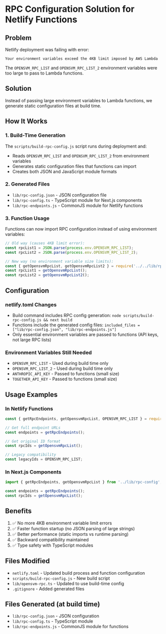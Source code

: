 # RPC Configuration Solution for Netlify Functions

## Problem
Netlify deployment was failing with error:
```
Your environment variables exceed the 4KB limit imposed by AWS Lambda
```

The `OPENSVM_RPC_LIST` and `OPENSVM_RPC_LIST_2` environment variables were too large to pass to Lambda functions.

## Solution
Instead of passing large environment variables to Lambda functions, we generate static configuration files at build time.

## How It Works

### 1. Build-Time Generation
The `scripts/build-rpc-config.js` script runs during deployment and:
- Reads `OPENSVM_RPC_LIST` and `OPENSVM_RPC_LIST_2` from environment variables
- Generates static configuration files that functions can import
- Creates both JSON and JavaScript module formats

### 2. Generated Files
- `lib/rpc-config.json` - JSON configuration file
- `lib/rpc-config.ts` - TypeScript module for Next.js components  
- `lib/rpc-endpoints.js` - CommonJS module for Netlify functions

### 3. Function Usage
Functions can now import RPC configuration instead of using environment variables:

```javascript
// Old way (causes 4KB limit error):
const rpcList1 = JSON.parse(process.env.OPENSVM_RPC_LIST);
const rpcList2 = JSON.parse(process.env.OPENSVM_RPC_LIST_2);

// New way (no environment variable size limits):
const { getOpensvmRpcList, getOpensvmRpcList2 } = require('../../lib/rpc-endpoints');
const rpcList1 = getOpensvmRpcList();
const rpcList2 = getOpensvmRpcList2();
```

## Configuration

### netlify.toml Changes
- Build command includes RPC config generation: `node scripts/build-rpc-config.js && next build`
- Functions include the generated config files: `included_files = ["lib/rpc-config.json", "lib/rpc-endpoints.js"]`
- Only essential environment variables are passed to functions (API keys, not large RPC lists)

### Environment Variables Still Needed
- `OPENSVM_RPC_LIST` - Used during build time only
- `OPENSVM_RPC_LIST_2` - Used during build time only  
- `ANTHROPIC_API_KEY` - Passed to functions (small size)
- `TOGETHER_API_KEY` - Passed to functions (small size)

## Usage Examples

### In Netlify Functions
```javascript
const { getRpcEndpoints, getOpensvmRpcList, OPENSVM_RPC_LIST } = require('../../lib/rpc-endpoints');

// Get full endpoint URLs
const endpoints = getRpcEndpoints();

// Get original ID format
const rpcIds = getOpensvmRpcList();

// Legacy compatibility
const legacyIds = OPENSVM_RPC_LIST;
```

### In Next.js Components
```typescript
import { getRpcEndpoints, getOpensvmRpcList } from '../lib/rpc-config';

const endpoints = getRpcEndpoints();
const rpcIds = getOpensvmRpcList();
```

## Benefits
1. ✅ No more 4KB environment variable limit errors
2. ✅ Faster function startup (no JSON parsing of large strings)
3. ✅ Better performance (static imports vs runtime parsing)
4. ✅ Backward compatibility maintained
5. ✅ Type safety with TypeScript modules

## Files Modified
- `netlify.toml` - Updated build process and function configuration
- `scripts/build-rpc-config.js` - New build script
- `lib/opensvm-rpc.ts` - Updated to use build-time config
- `.gitignore` - Added generated files

## Files Generated (at build time)
- `lib/rpc-config.json` - JSON configuration
- `lib/rpc-config.ts` - TypeScript module
- `lib/rpc-endpoints.js` - CommonJS module for functions
